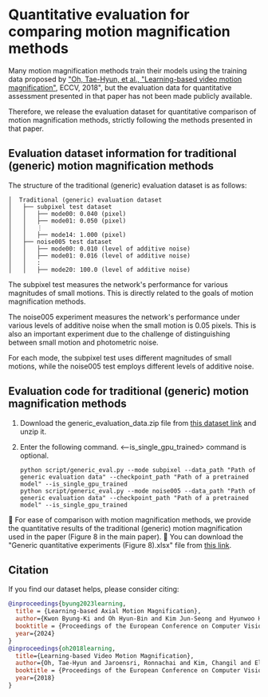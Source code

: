 # Quantitative evaluation for comparing motion magnification methods

Many motion magnification methods train their models using the training data proposed by ["Oh, Tae-Hyun, et al., "Learning-based video motion magnification"](https://arxiv.org/abs/1804.02684), ECCV, 2018", but the evaluation data for quantitative assessment presented in that paper has not been made publicly available.

Therefore, we release the evaluation dataset for quantitative comparison of motion magnification methods, strictly following the methods presented in that paper.

## Evaluation dataset information for traditional (generic) motion magnification methods

The structure of the traditional (generic) evaluation dataset is as follows:

    │  Traditional (generic) evaluation dataset
    │   ├── subpixel test dataset
    │   │   ├── mode00: 0.040 (pixel)
    │   │   ├── mode01: 0.050 (pixel)
    │   │   ⋮
    │   │   ├── mode14: 1.000 (pixel)
    │   ├── noise005 test dataset
    │   │   ├── mode00: 0.010 (level of additive noise)
    │   │   ├── mode01: 0.016 (level of additive noise)
    │   │   :
    │   │   ├── mode20: 100.0 (level of additive noise)

The subpixel test measures the network's performance for various magnitudes of small motions. This is directly related to the goals of motion magnification methods. 

The noise005 experiment measures the network's performance under various levels of additive noise when the small motion is 0.05 pixels. This is also an important experiment due to the challenge of distinguishing between small motion and photometric noise.

For each mode, the subpixel test uses different magnitudes of small motions, while the noise005 test employs different levels of additive noise.

## Evaluation code for traditional (generic) motion magnification methods
1. Download the generic_evaluation_data.zip file from [this dataset link](https://drive.google.com/drive/folders/1jB2aCfOlQGgAVAzv9lsMDfWlzEIHbYy0) and unzip it.

2. Enter the following command. <--is_single_gpu_trained> command is optional.
    ```
    python script/generic_eval.py --mode subpixel --data_path "Path of generic evaluation data" --checkpoint_path "Path of a pretrained model" --is_single_gpu_trained 
    python script/generic_eval.py --mode noise005 --data_path "Path of generic evaluation data" --checkpoint_path "Path of a pretrained model" --is_single_gpu_trained 
    ```

🌟 For ease of comparison with motion magnification methods, we provide the quantitative results of the traditional (generic) motion magnification used in the paper (Figure 8 in the main paper). 
🌟 You can download the "Generic quantitative experiments (Figure 8).xlsx" file from [this link](https://drive.google.com/drive/folders/1TXB5Ztp7CuUwsS887Xpd6z3x6S8NYXd5?usp=drive_link).

## Citation
If you find our dataset helps, please consider citing:
````BibTeX
@inproceedings{byung2023learning,
  title = {Learning-based Axial Motion Magnification},
  author={Kwon Byung-Ki and Oh Hyun-Bin and Kim Jun-Seong and Hyunwoo Ha and Tae-Hyun Oh},
  booktitle = {Proceedings of the European Conference on Computer Vision (ECCV)},
  year={2024}
}
@inproceedings{oh2018learning,
  title={Learning-based Video Motion Magnification},
  author={Oh, Tae-Hyun and Jaroensri, Ronnachai and Kim, Changil and Elgharib, Mohamed and Durand, Fr{\'e}do and Freeman, William T and Matusik, Wojciech},
  booktitle = {Proceedings of the European Conference on Computer Vision (ECCV)},
  year={2018}
}
````

